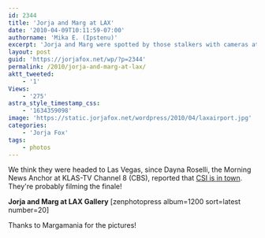 ```yaml
---
id: 2344
title: 'Jorja and Marg at LAX'
date: '2010-04-09T10:11:59-07:00'
authorname: 'Mika E. (Ipstenu)'
excerpt: 'Jorja and Marg were spotted by those stalkers with cameras at LAX two days ago.'
layout: post
guid: 'https://jorjafox.net/wp/?p=2344'
permalink: /2010/jorja-and-marg-at-lax/
aktt_tweeted:
    - '1'
Views:
    - '275'
astra_style_timestamp_css:
    - '1634359098'
image: 'https://static.jorjafox.net/wordpress/2010/04/laxairport.jpg'
categories:
    - 'Jorja Fox'
tags:
    - photos
---
```


We think they were headed to Las Vegas, since Dayna Roselli, the Morning News Anchor at KLAS-TV Channel 8 (CBS), reported that <a href="http://twitter.com/DaynaRoselli/statuses/11877840154">CSI is in town</a>.  They're probably filming the finale!

**Jorja and Marg at LAX Gallery**
[zenphotopress album=1200 sort=latest number=20]

Thanks to Margamania for the pictures!
